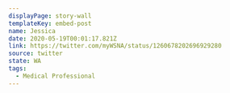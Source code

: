 ```yaml
---
displayPage: story-wall
templateKey: embed-post
name: Jessica
date: 2020-05-19T00:01:17.821Z
link: https://twitter.com/myWSNA/status/1260678202696929280
source: twitter
state: WA
tags:
  - Medical Professional
---
```

